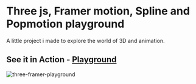 # Three js, Framer motion, Spline and Popmotion playground
A little project i made to explore the world of 3D and animation.

## See it in Action - [Playground](https://yael273.github.io/threeFramerPlayground/)

![three-framer-playground](https://user-images.githubusercontent.com/118633927/226421318-b06ce934-a4ce-4d1a-b652-2e47f7f6a95c.png)


